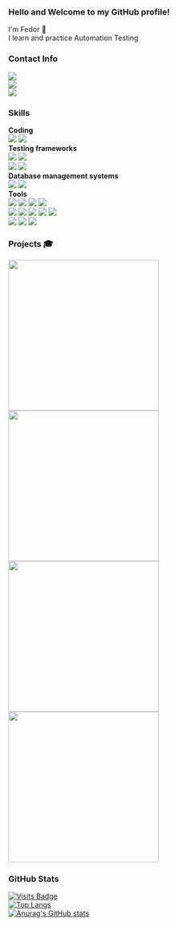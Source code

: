 ### Hello and Welcome to my GitHub profile!

I'm Fedor :adult:<br/>
I learn and practice Automation Testing


### Contact Info<br/>
<a href="mailto:parenkov.fedor@gmail.com">![](https://img.shields.io/badge/Gmail-Address-informational?style=flat&logo=gmail&logoColor=white&color=e04a3e)</a><br/>
[![](https://img.shields.io/badge/LinkedIn-Profile-informational?style=flat&logo=linkedin&logoColor=white&color=0D76A8)](https://www.linkedin.com/in/fedor-parenkov)<br/>
[![](https://img.shields.io/badge/Telegram-Account-informational?style=flat&logo=telegram&logoColor=white&color=31a2db)](https://t.me/WakeUpTheo)<br/>
 


### Skills<br/>
**Coding**<br/>
[<img src="https://img.shields.io/badge/Java-f89820?style=for-the-badge&logo=java&logoColor=white" />](https://www.java.com/) 
[<img src="https://img.shields.io/badge/Python-35709f?style=for-the-badge&logo=python&logoColor=white" />](https://www.python.org/)<br/>
**Testing frameworks**<br/>
[<img src="https://img.shields.io/badge/Selenide-b400b4?style=for-the-badge&logo=selenide&logoColor=white" />](https://selenide.org/) 
[<img src="https://img.shields.io/badge/Selenium-00ae00?style=for-the-badge&logo=selenium&logoColor=white" />](https://www.selenium.dev/)<br/>
[<img src="https://img.shields.io/badge/Junit5-25A162?style=for-the-badge&logo=junit5&logoColor=white" />](https://junit.org/junit5/) 
[<img src="https://img.shields.io/badge/REST%20Assured-109b2e?style=for-the-badge&logo=restassured&logoColor=white" />](https://rest-assured.io/)<br/>
**Database management systems**<br/>
[<img src="https://img.shields.io/badge/Microsoft%20SQL%20Server-a91d22?style=for-the-badge&logo=microsoftsqlserver&logoColor=white" />](https://www.microsoft.com/en-us/sql-server/) 
[<img src="https://img.shields.io/badge/PostgreSQL-336791?style=for-the-badge&logo=postgresql&logoColor=white" />](https://www.postgresql.org/)<br/>
**Tools**<br/>
[<img src="https://img.shields.io/badge/Git-3f2e00?style=for-the-badge&logo=git&logoColor=white" />](https://git-scm.com/) 
[<img src="https://img.shields.io/badge/Jenkins-D24939?style=for-the-badge&logo=jenkins&logoColor=white" />](https://www.jenkins.io/) 
[<img src="https://img.shields.io/badge/Allure%20Report-ffd050?style=for-the-badge&logo=allure&logoColor=white" />](https://docs.qameta.io/allure/) 
[<img src="https://img.shields.io/badge/Allure%20TestOps-4ddf82?style=for-the-badge&logo=Allure%20TestOps&logoColor=white" />](https://docs.qameta.io/allure-testops/)<br/>
[<img src="https://img.shields.io/badge/Postman-ff6c37?style=for-the-badge&logo=postman&logoColor=white" />](https://www.postman.com/) 
[<img src="https://img.shields.io/badge/Soap%20UI-fcdc00?style=for-the-badge&logo=soapui&logoColor=white" />](https://www.soapui.org/) 
[<img src="https://img.shields.io/badge/JMeter-b3204e?style=for-the-badge&logo=jmeter&logoColor=white" />](https://jmeter.apache.org/) 
[<img src="https://img.shields.io/badge/Fiddler-5ce500?style=for-the-badge&logo=fiddler&logoColor=white" />](https://www.telerik.com/fiddler) 
[<img src="https://img.shields.io/badge/Appium-c9e9eb?style=for-the-badge&logo=appium&logoColor=white" />](https://appium.io/)<br/>
[<img src="https://img.shields.io/badge/Selenoid-0080c1?style=for-the-badge&logo=selenoid&logoColor=white" />](https://aerokube.com/selenoid/latest/) 
[<img src="https://img.shields.io/badge/Docker-24b2e4?style=for-the-badge&logo=docker&logoColor=white" />](https://www.docker.com/)
[<img src="https://img.shields.io/badge/Jira-0052CC?style=for-the-badge&logo=Jira&logoColor=white" />](https://www.atlassian.com/software/jira/)<br/>


### Projects :mortar_board:<br/>

<a href="https://github.com/WakeUpTheo/tezis-doc"><img width="300" src="https://denvercoder1-github-readme-stats.vercel.app/api/pin/?username=WakeUpTheo&repo=tezis-doc&title_color=206BA3&icon_color=674EA7&text_color=444444&bg_color=FFFFFF&border_color=444444&show_icons=true"></a>
<a href="https://github.com/WakeUpTheo/mobile-Wiki"><img width="300" src="https://denvercoder1-github-readme-stats.vercel.app/api/pin/?username=WakeUpTheo&repo=mobile-Wiki&title_color=206BA3&icon_color=674EA7&text_color=444444&bg_color=FFFFFF&border_color=444444&show_icons=true"></a>
<a href="https://github.com/WakeUpTheo/rest-assured"><img width="300" src="https://denvercoder1-github-readme-stats.vercel.app/api/pin/?username=WakeUpTheo&repo=rest-assured&title_color=206BA3&icon_color=674EA7&text_color=444444&bg_color=FFFFFF&border_color=444444&show_icons=true"></a>
<a href="https://github.com/WakeUpTheo/Selenium"><img width="300" src="https://denvercoder1-github-readme-stats.vercel.app/api/pin/?username=WakeUpTheo&repo=Selenium&title_color=206BA3&icon_color=674EA7&text_color=444444&bg_color=FFFFFF&border_color=444444&show_icons=true"></a>

### GitHub Stats<br/>
[![Visits Badge](https://badges.pufler.dev/visits/WakeUpTheo/WakeUpTheo)](https://github.com/WakeUpTheo)<br/>
[![Top Langs](https://github-readme-stats.vercel.app/api/top-langs/?username=WakeUpTheo&layout=compact)](https://github.com/WakeUpTheo?tab=repositories)<br/>
[![Anurag's GitHub stats](https://github-readme-stats.vercel.app/api?username=WakeUpTheo&show_icons=true&theme=cobalt&title_color=cce2ff&icon_color=ffffaf)](https://github.com/WakeUpTheo)
